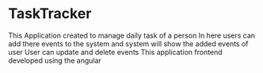 # TaskTracker
This Application created to manage daily task of a person
In here users can add there events to the system and system will show the added events of user
User can update and delete events
This application frontend developed using the angular
